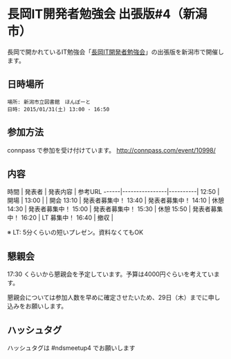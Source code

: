長岡IT開発者勉強会 出張版#4（新潟市）
=====================================


長岡で開かれているIT勉強会「[長岡IT開発者勉強会](http://nagaoka.techtalk.jp/)」の出張版を新潟市で開催します。
## 日時場所
```
場所: 新潟市立図書館　ほんぽーと
日時: 2015/01/31(土) 13:00 - 16:50
```

## 参加方法
connpass で参加を受け付けています。
http://connpass.com/event/10998/

## 内容

時間  | 発表者         | 発表内容 | 参考URL
------|----------------|----------|
12:50 | 開場           |
13:00 |                | 開会
13:10 | 発表者募集中！
13:40 | 発表者募集中！
14:10 | 休憩
14:30 | 発表者募集中！
15:00 | 発表者募集中！
15:30 | 休憩
15:50 | 発表者募集中！
16:20 | LT 募集中！
16:40 | 撤収           |

※ LT: 5分くらいの短いプレゼン。資料なくてもOK

## 懇親会
17:30 くらいから懇親会を予定しています。予算は4000円ぐらいを考えています。

懇親会については参加人数を早めに確定させたいため、29日（木）までに申し込みをお願いします。

## ハッシュタグ

ハッシュタグは #ndsmeetup4 でお願いします

